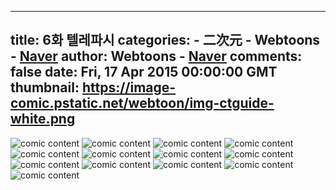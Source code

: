 
---
title: 6화 텔레파시
categories: 
    - 二次元
    - Webtoons - [Naver](https://comic.naver.com)
author: Webtoons - [Naver](https://comic.naver.com)
comments: false
date: Fri, 17 Apr 2015 00:00:00 GMT
thumbnail: https://image-comic.pstatic.net/webtoon/img-ctguide-white.png
---

<div>   
<img src="https://image-comic.pstatic.net/webtoon/img-ctguide-white.png" title alt="comic content" oncontextmenu="return false" ondragstart="return false" onselectstart="return false" referrerpolicy="no-referrer">

















<img src="https://image-comic.pstatic.net/webtoon/651673/7/20150417133843_afa9a056ea4c68505dbee611db02b717_IMAG01_2.jpg" title alt="comic content" id="content_image_0" oncontextmenu="return false" ondragstart="return false" onselectstart="return false" class referrerpolicy="no-referrer">















<img src="https://image-comic.pstatic.net/webtoon/651673/7/20150417133843_afa9a056ea4c68505dbee611db02b717_IMAG01_3.jpg" title alt="comic content" id="content_image_1" oncontextmenu="return false" ondragstart="return false" onselectstart="return false" class referrerpolicy="no-referrer">















<img src="https://image-comic.pstatic.net/webtoon/651673/7/20150417133843_afa9a056ea4c68505dbee611db02b717_IMAG01_4.jpg" title alt="comic content" id="content_image_2" oncontextmenu="return false" ondragstart="return false" onselectstart="return false" class referrerpolicy="no-referrer">















<img src="https://image-comic.pstatic.net/webtoon/651673/7/20150417133843_afa9a056ea4c68505dbee611db02b717_IMAG01_5.jpg" title alt="comic content" id="content_image_3" oncontextmenu="return false" ondragstart="return false" onselectstart="return false" class referrerpolicy="no-referrer">















<img src="https://image-comic.pstatic.net/webtoon/651673/7/20150417133843_afa9a056ea4c68505dbee611db02b717_IMAG01_6.jpg" title alt="comic content" id="content_image_4" oncontextmenu="return false" ondragstart="return false" onselectstart="return false" class referrerpolicy="no-referrer">















<img src="https://image-comic.pstatic.net/webtoon/651673/7/20150417133843_afa9a056ea4c68505dbee611db02b717_IMAG01_7.jpg" title alt="comic content" id="content_image_5" oncontextmenu="return false" ondragstart="return false" onselectstart="return false" class referrerpolicy="no-referrer">















<img src="https://image-comic.pstatic.net/webtoon/651673/7/20150417133843_afa9a056ea4c68505dbee611db02b717_IMAG01_8.jpg" title alt="comic content" id="content_image_6" oncontextmenu="return false" ondragstart="return false" onselectstart="return false" class referrerpolicy="no-referrer">















<img src="https://image-comic.pstatic.net/webtoon/651673/7/20150417133843_afa9a056ea4c68505dbee611db02b717_IMAG01_9.jpg" title alt="comic content" id="content_image_7" oncontextmenu="return false" ondragstart="return false" onselectstart="return false" class referrerpolicy="no-referrer">















<img src="https://image-comic.pstatic.net/webtoon/651673/7/20150417133843_afa9a056ea4c68505dbee611db02b717_IMAG01_10.jpg" title alt="comic content" id="content_image_8" oncontextmenu="return false" ondragstart="return false" onselectstart="return false" class referrerpolicy="no-referrer">















<img src="https://image-comic.pstatic.net/webtoon/651673/7/20150417133843_afa9a056ea4c68505dbee611db02b717_IMAG01_11.jpg" title alt="comic content" id="content_image_9" oncontextmenu="return false" ondragstart="return false" onselectstart="return false" class referrerpolicy="no-referrer">















<img src="https://image-comic.pstatic.net/webtoon/651673/7/20150417133843_afa9a056ea4c68505dbee611db02b717_IMAG01_12.jpg" title alt="comic content" id="content_image_10" oncontextmenu="return false" ondragstart="return false" onselectstart="return false" class referrerpolicy="no-referrer">















<img src="https://image-comic.pstatic.net/webtoon/651673/7/20150417133843_afa9a056ea4c68505dbee611db02b717_IMAG01_13.jpg" title alt="comic content" id="content_image_11" oncontextmenu="return false" ondragstart="return false" onselectstart="return false" class referrerpolicy="no-referrer">






                    

                      
</div>
            
